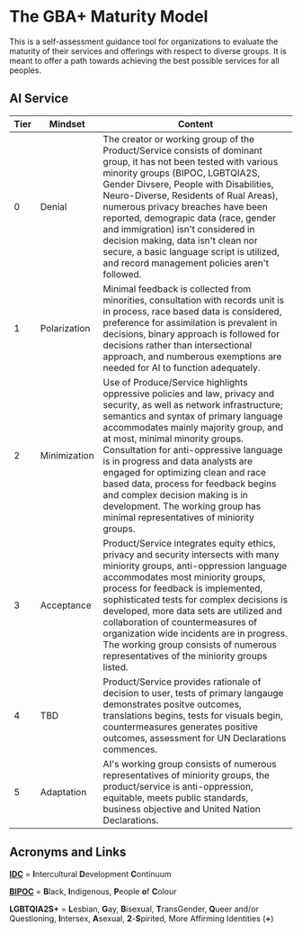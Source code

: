 # The GBA+ Maturity Model

This is a self-assessment guidance tool for organizations to evaluate the maturity of their services and offerings with respect to diverse groups. It is meant to offer a path towards achieving the best possible services for all peoples.


## AI Service

Tier | Mindset | Content
------------ | ------------- | -------------
0 | Denial | The creator or working group of the Product/Service consists of dominant group, it has not been tested with various minority groups (BIPOC, LGBTQIA2S, Gender Divsere, People with Disabilities, Neuro-Diverse, Residents of Rual Areas), numerous privacy breaches have been reported, demograpic data (race, gender and immigration) isn't considered in decision making, data isn't clean nor secure, a basic language script is utilized, and record management policies aren't followed.
1 | Polarization | Minimal feedback is collected from minorities, consultation with records unit is in process, race based data is considered, preference for assimilation is prevalent in decisions, binary approach is followed for decisions rather than intersectional approach, and numberous exemptions are needed for AI to function adequately.
2 | Minimization | Use of Produce/Service highlights oppressive policies and law, privacy and security, as well as network infrastructure; semantics and syntax of primary language accommodates mainly majority group, and at most, minimal minority groups. Consultation for anti-oppressive language is in progress and data analysts are engaged for optimizing clean and race based data, process for feedback begins and complex decision making is in development. The working group has minimal representatives of miniority groups.
3 | Acceptance | Product/Service integrates equity ethics, privacy and security intersects with many miniority groups, anti-oppression language accommodates most miniority groups, process for feedback is implemented, sophisticated tests for complex decisions is developed, more data sets are utilized and collaboration of countermeasures of organization wide incidents are in progress. The working group consists of numerous representatives of the miniority groups listed.
4 | TBD | Product/Service provides rationale of decision to user, tests of primary langauge demonstrates positve outcomes, translations begins, tests for visuals begin, countermeasures generates positive outcomes, assessment for UN Declarations commences.
5 | Adaptation | AI's working group consists of numerous representatives of miniority groups, the product/service is anti-oppression, equitable, meets public standards, business objective and United Nation Declarations.

## Acronyms and Links

[**IDC**](https://idiinventory.com/generalinformation/the-intercultural-development-continuum-idc/) = **I**ntercultural **D**evelopment **C**ontinuum

[**BIPOC**](https://www.thebipocproject.org/) = **B**lack, **I**ndigenous, **P**eople **o**f **C**olour

**LGBTQIA2S+** = **L**esbian, **G**ay, **B**isexual, **T**ransGender, **Q**ueer and/or Questioning, **I**ntersex, **A**sexual, **2**-**S**pirited, More Affirming Identities (**+**)
